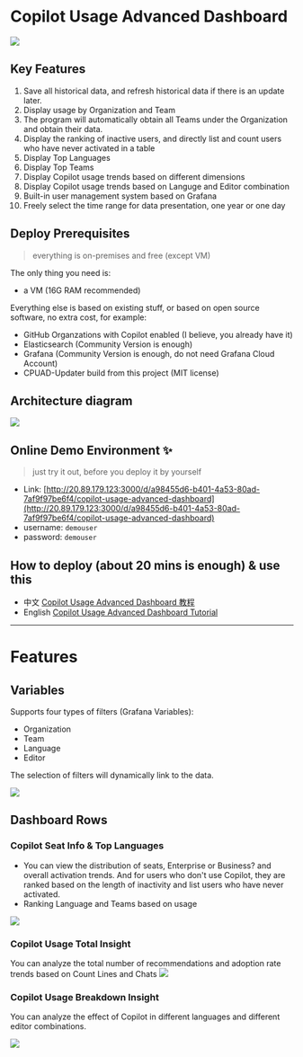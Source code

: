 # Copilot Usage Advanced Dashboard

![](image/cpuad_full.png)


## Key Features
1. Save all historical data, and refresh historical data if there is an update later.
2. Display usage by Organization and Team
3. The program will automatically obtain all Teams under the Organization and obtain their data.
4. Display the ranking of inactive users, and directly list and count users who have never activated in a table
5. Display Top Languages
6. Display Top Teams
7. Display Copilot usage trends based on different dimensions
8. Display Copilot usage trends based on Languge and Editor combination
9. Built-in user management system based on Grafana
10. Freely select the time range for data presentation, one year or one day


## Deploy Prerequisites
> everything is on-premises and free (except VM)

The only thing you need is:
- a VM (16G RAM recommended)

Everything else is based on existing stuff, or based on open source software, no extra cost, for example:
- GitHub Organzations with Copilot enabled (I believe, you already have it)
- Elasticsearch (Community Version is enough)
- Grafana (Community Version is enough, do not need Grafana Cloud Account)
- CPUAD-Updater build from this project (MIT license)


## Architecture diagram
![](image/image_QLLjUQqaMA.png)

## Online Demo Environment ✨ 
> just try it out, before you deploy it by yourself

- Link: [http://20.89.179.123:3000/d/a98455d6-b401-4a53-80ad-7af9f97be6f4/copilot-usage-advanced-dashboard](http://20.89.179.123:3000/d/a98455d6-b401-4a53-80ad-7af9f97be6f4/copilot-usage-advanced-dashboard)
- username: `demouser`
- password: `demouser`


## How to deploy (about 20 mins is enough) & use this 
- 中文 [Copilot Usage Advanced Dashboard 教程](https://www.wolai.com/tNxKtCqCfb6DR2cuaxmJDZ)
- English [Copilot Usage Advanced Dashboard Tutorial](https://www.wolai.com/9jZxkDowXScZnbuS1dzvs)


---

# Features

## Variables

Supports four types of filters (Grafana Variables):

- Organization
- Team
- Language
- Editor

The selection of filters will dynamically link to the data.

![](image/image_rAyhmbc8vq.png)

## Dashboard Rows

### Copilot Seat Info & Top Languages
- You can view the distribution of seats, Enterprise or Business? and overall activation trends. And for users who don't use Copilot, they are ranked based on the length of inactivity and list users who have never activated.
- Ranking Language and Teams based on usage

![](image/image_3gBiQfyEXL.png)

### Copilot Usage Total Insight

You can analyze the total number of recommendations and adoption rate trends based on Count Lines and Chats
![](image/image_bluZwpomO9.png)

### Copilot Usage Breakdown Insight
You can analyze the effect of Copilot in different languages ​​and different editor combinations.

![](image/image_eWtBO-2X0X.png)